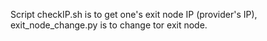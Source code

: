 Script checkIP.sh is to get one's exit node IP (provider's IP), exit_node_change.py is to change tor exit node.
